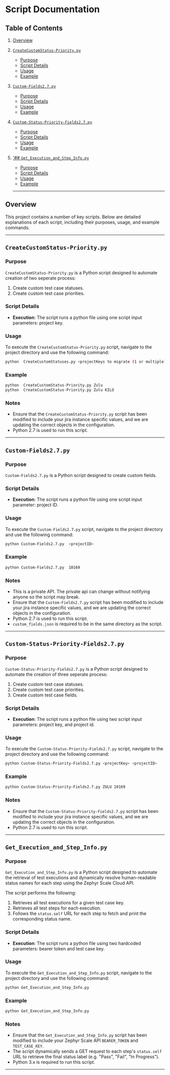 # Script Documentation

## Table of Contents

1. [Overview](#overview)
2. [`CreateCustomStatus-Priority.py`](#CreateCustomStatus-Prioritypy)
   - [Purpose](#purpose)
   - [Script Details](#script-details)
   - [Usage](#usage)
   - [Example](#example)
3. [`Custom-Fields2.7.py`](#`BulkUpdateTestExecution-Excelpy)
   - [Purpose](#purpose)
   - [Script Details](#script-details)
   - [Usage](#usage)
   - [Example](#example)
4. [`Custom-Status-Priority-Fields2.7.py`](#Custom-Status-Priority-Fields2.7py)
   - [Purpose](#purpose)
   - [Script Details](#script-details)
   - [Usage](#usage)
   - [Example](#example)
5. ['## `Get_Execution_and_Step_Info.py`](#Get_Execution_and_Step_Infopy)
   - [Purpose](#purpose)
   - [Script Details](#script-details)
   - [Usage](#usage)
   - [Example](#example)

   ---

## Overview

This project contains a number of key scripts. Below are detailed explanations of each script, including their purposes, usage, and example commands.

---

## `CreateCustomStatus-Priority.py`

### Purpose

`CreateCustomStatus-Priority.py` is a Python script designed to automate creation of two seperate process: 
1. Create custom test case statuses.
2. Create custom test case priorities.

### Script Details

- **Execution**: The script runs a python file using one script input parameters: project key.

### Usage

To execute the `CreateCustomStatus-Priority.py` script, navigate to the project directory and use the following command:

```bash
python  CreateCustomStatuses.py <projectKeys to migrate (1 or multiple)> 
```

### Example

```bash
python  CreateCustomStatus-Priority.py Zulu
python  CreateCustomStatus-Priority.py Zulu KILO
```

### Notes

- Ensure that the `CreateCustomStatus-Priority.py` script has been modified to include your jira instance specific values, and we are updating the correct objects in the configuration.
- Python 2.7 is used to run this script.

---

## `Custom-Fields2.7.py`

### Purpose

`Custom-Fields2.7.py` is a Python script designed to create custom fields.  


### Script Details

- **Execution**: The script runs a python file using one script input parameter: project ID.

### Usage

To execute the `Custom-Fields2.7.py` script, navigate to the project directory and use the following command:

```bash
python Custom-Fields2.7.py  <projectID> 
```

### Example

```bash
python Custom-Fields2.7.py  10169
```

### Notes

- This is a private API. The private api can change without notifying anyone so the script may break.
- Ensure that the `Custom-Fields2.7.py` script has been modified to include your jira instance specific values, and we are updating the correct objects in the configuration.
- Python 2.7 is used to run this script.
- `custom_fields.json` is required to be in the same directory as the script.

---

## `Custom-Status-Priority-Fields2.7.py`

### Purpose

`Custom-Status-Priority-Fields2.7.py` is a Python script designed to automate the creation of three seperate process: 
1. Create custom test case statuses.
2. Create custom test case priorities.
3. Create custom test case fields. 


### Script Details

- **Execution**: The script runs a python file using two script input parameters: project key, and project id.

### Usage

To execute the `Custom-Status-Priority-Fields2.7.py` script, navigate to the project directory and use the following command:

```bash
python Custom-Status-Priority-Fields2.7.py <projectKey> <projectID> 
```

### Example

```bash
python Custom-Status-Priority-Fields2.7.py ZULU 10169
```

### Notes

- Ensure that the `Custom-Status-Priority-Fields2.7.py` script has been modified to include your jira instance specific values, and we are updating the correct objects in the configuration.
- Python 2.7 is used to run this script.


---
## `Get_Execution_and_Step_Info.py`

### Purpose

`Get_Execution_and_Step_Info.py` is a Python script designed to automate the retrieval of test executions and dynamically resolve human-readable status names for each step using the Zephyr Scale Cloud API.

The script performs the following:
1. Retrieves all test executions for a given test case key.
2. Retrieves all test steps for each execution.
3. Follows the `status.self` URL for each step to fetch and print the corresponding status name.

### Script Details

- **Execution**: The script runs a python file using two hardcoded parameters: bearer token and test case key.

### Usage

To execute the `Get_Execution_and_Step_Info.py` script, navigate to the project directory and use the following command:

```bash
python Get_Execution_and_Step_Info.py
```

### Example

```bash
python Get_Execution_and_Step_Info.py
```

### Notes

- Ensure that the `Get_Execution_and_Step_Info.py` script has been modified to include your Zephyr Scale API `BEARER_TOKEN` and `TEST_CASE_KEY`.
- The script dynamically sends a GET request to each step's `status.self` URL to retrieve the final status label (e.g. "Pass", "Fail", "In Progress").
- Python 3.x is required to run this script.

---
